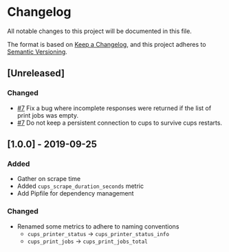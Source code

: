 # Changelog

All notable changes to this project will be documented in this file.

The format is based on [Keep a Changelog](https://keepachangelog.com/en/1.0.0/),
and this project adheres to [Semantic Versioning](https://semver.org/spec/v2.0.0.html).

## [Unreleased]

### Changed

- [#7](https://github.com/ThoreKr/cups_exporter/issues/6) Fix a bug where incomplete responses were returned if the list of print jobs was empty.
- [#7](https://github.com/ThoreKr/cups_exporter/issues/7) Do not keep a persistent connection to cups to survive cups restarts.

## [1.0.0] - 2019-09-25

### Added

- Gather on scrape time
- Added `cups_scrape_duration_seconds` metric
- Add Pipfile for dependency management

### Changed

- Renamed some metrics to adhere to naming conventions
  - `cups_printer_status` -> `cups_printer_status_info`
  - `cups_print_jobs` -> `cups_print_jobs_total`
